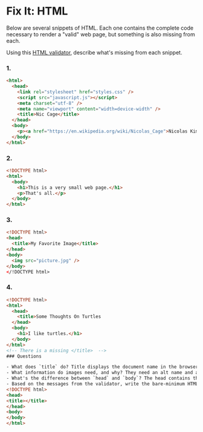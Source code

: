 # Fix It: HTML

Below are several snippets of HTML. Each one contains the complete code necessary to render a "valid" web page, but something is also missing from each.

Using this [HTML validator](https://validator.w3.org/nu/#textarea), describe what's missing from each snippet.

### 1.

```html
<html>
  <head>
    <link rel="stylesheet" href="styles.css" />
    <script src="javascript.js"></script>
    <meta charset="utf-8" />
    <meta name="viewport" content="width=device-width" />
    <title>Nic Cage</title>
  </head>
  <body>
    <p><a href="https://en.wikipedia.org/wiki/Nicolas_Cage">Nicolas Kim Coppola</a>, known professionally as Nicolas Cage, is an American actor and producer. He has performed in the leading roles of a variety of films, ranging from romantic comedies and dramas to science fiction and action films.</p>
  </body>
</html>
```
<!-- What is missing is the !DOCTYPE html -->
### 2.

```html
<!DOCTYPE html>
<html>
  <body>
    <h1>This is a very small web page.</h1>
    <p>That's all.</p>
  </body>
</html>
```
<!-- What is missing is a head and a title tag -->
### 3.

```html
<!DOCTYPE html>
<head>
  <title>My Favorite Image</title>
</head>
<body>
  <img src="picture.jpg" />
</body>
</!DOCTYPE html>
```
<!-- The DOCTYPE html is repeated twice; there does not need to be a / at the end of picture.jpg. and the document is missing <html></html> tags -->

### 4.

```html
<!DOCTYPE html>
<html>
  <head>
    <title>Some Thoughts On Turtles
  </head>
  <body>
    <h1>I like turtles.</h1>
  </body>
</html>
<!-- There is a missing </title>  -->
### Questions

- What does `title` do? Title displays the document name in the browser
- What information do images need, and why? They need an alt name and a text just in case the image does not load
- What's the difference between `head` and `body`? The head contains the title in the browser tab as well as CSS/Bootstrap Scripts where as the body displays the content. 
- Based on the messages from the validator, write the bare-minimum HTML you need to have a "valid" web page.
<!DOCTYPE html>
<head>
<title></title>
</head>
<body>
</body>
</html>
